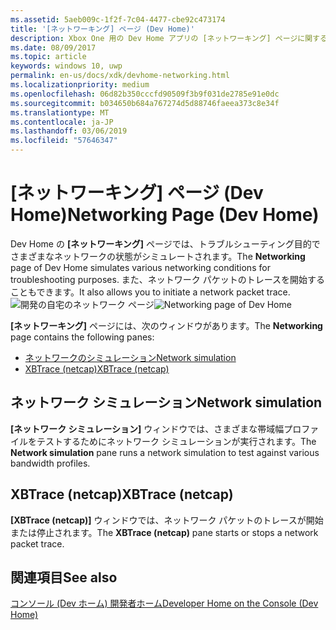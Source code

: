 ```yaml
---
ms.assetid: 5aeb009c-1f2f-7c04-4477-cbe92c473174
title: '[ネットワーキング] ページ (Dev Home)'
description: Xbox One 用の Dev Home アプリの [ネットワーキング] ページに関する情報を提供します。
ms.date: 08/09/2017
ms.topic: article
keywords: windows 10, uwp
permalink: en-us/docs/xdk/devhome-networking.html
ms.localizationpriority: medium
ms.openlocfilehash: 06d82b350cccfd90509f3b9f031de2785e91e0dc
ms.sourcegitcommit: b034650b684a767274d5d88746faeea373c8e34f
ms.translationtype: MT
ms.contentlocale: ja-JP
ms.lasthandoff: 03/06/2019
ms.locfileid: "57646347"
---
```

# <a name="networking-page-dev-home"></a><span data-ttu-id="d062b-104">[ネットワーキング] ページ (Dev Home)</span><span class="sxs-lookup"><span data-stu-id="d062b-104">Networking Page (Dev Home)</span></span>
   
  
<span data-ttu-id="d062b-105">Dev Home の **[ネットワーキング]** ページでは、トラブルシューティング目的でさまざまなネットワークの状態がシミュレートされます。</span><span class="sxs-lookup"><span data-stu-id="d062b-105">The **Networking** page of Dev Home simulates various networking conditions for troubleshooting purposes.</span></span> <span data-ttu-id="d062b-106">また、ネットワーク パケットのトレースを開始することもできます。</span><span class="sxs-lookup"><span data-stu-id="d062b-106">It also allows you to initiate a network packet trace.</span></span>   
 <span data-ttu-id="d062b-107">![開発の自宅のネットワーク ページ](images/devhome_networking.png)</span><span class="sxs-lookup"><span data-stu-id="d062b-107">![Networking page of Dev Home](images/devhome_networking.png)</span></span>   
  
<span data-ttu-id="d062b-108">**[ネットワーキング]** ページには、次のウィンドウがあります。</span><span class="sxs-lookup"><span data-stu-id="d062b-108">The **Networking** page contains the following panes:</span></span>   
 
   *  [<span data-ttu-id="d062b-109">ネットワークのシミュレーション</span><span class="sxs-lookup"><span data-stu-id="d062b-109">Network simulation</span></span>](#ID4EEB)  
   *  [<span data-ttu-id="d062b-110">XBTrace (netcap)</span><span class="sxs-lookup"><span data-stu-id="d062b-110">XBTrace (netcap)</span></span>](#ID4EOB)  

 
<a id="ID4EEB"></a>

   

## <a name="network-simulation"></a><span data-ttu-id="d062b-111">ネットワーク シミュレーション</span><span class="sxs-lookup"><span data-stu-id="d062b-111">Network simulation</span></span>  
   
  
<span data-ttu-id="d062b-112">**[ネットワーク シミュレーション]** ウィンドウでは、さまざまな帯域幅プロファイルをテストするためにネットワーク シミュレーションが実行されます。</span><span class="sxs-lookup"><span data-stu-id="d062b-112">The **Network simulation** pane runs a network simulation to test against various bandwidth profiles.</span></span>   
  
<a id="ID4EOB"></a>

   

## <a name="xbtrace-netcap"></a><span data-ttu-id="d062b-113">XBTrace (netcap)</span><span class="sxs-lookup"><span data-stu-id="d062b-113">XBTrace (netcap)</span></span>  
   
  
<span data-ttu-id="d062b-114">**[XBTrace (netcap)]** ウィンドウでは、ネットワーク パケットのトレースが開始または停止されます。</span><span class="sxs-lookup"><span data-stu-id="d062b-114">The **XBTrace (netcap)** pane starts or stops a network packet trace.</span></span>   
  
<a id="ID4E2B"></a>

   

## <a name="see-also"></a><span data-ttu-id="d062b-115">関連項目</span><span class="sxs-lookup"><span data-stu-id="d062b-115">See also</span></span>  
 [<span data-ttu-id="d062b-116">コンソール (Dev ホーム) 開発者ホーム</span><span class="sxs-lookup"><span data-stu-id="d062b-116">Developer Home on the Console (Dev Home)</span></span>](dev-home.md)

  